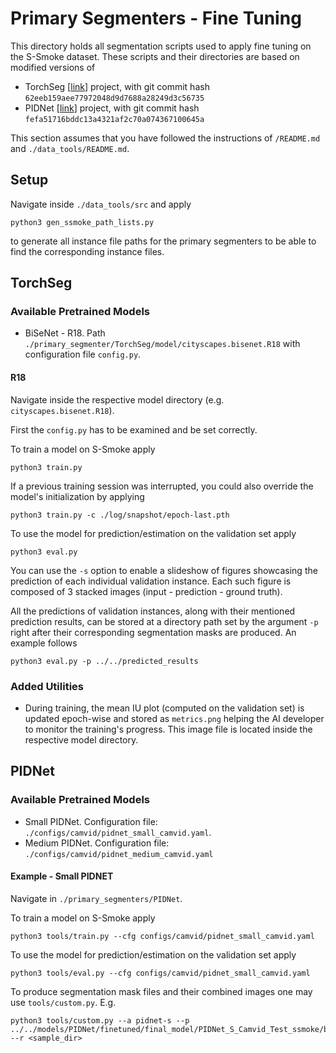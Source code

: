# Primary Segmenters - Fine Tuning

This directory holds all segmentation scripts used to apply fine tuning on the S-Smoke dataset. These scripts and their directories are based on modified versions of

- TorchSeg [[link](https://github.com/ycszen/TorchSeg)] project, with git commit hash `62eeb159aee77972048d9d7688a28249d3c56735`
- PIDNet [[link](https://github.com/XuJiacong/PIDNet)] project, with git commit hash `fefa51716bddc13a4321af2c70a074367100645a`

This section assumes that you have followed the instructions of `/README.md` and `./data_tools/README.md`.

## Setup

Navigate inside `./data_tools/src` and apply
```
python3 gen_ssmoke_path_lists.py
```
to generate all instance file paths for the primary segmenters to be able to find the corresponding instance files.

## TorchSeg

### Available Pretrained Models

- BiSeNet - R18. Path `./primary_segmenter/TorchSeg/model/cityscapes.bisenet.R18` with configuration file `config.py`.

#### R18

Navigate inside the respective model directory (e.g. `cityscapes.bisenet.R18`).

First the `config.py` has to be examined and be set correctly.

To train a model on S-Smoke apply
```
python3 train.py
```
If a previous training session was interrupted, you could also override the model's initialization by applying
```
python3 train.py -c ./log/snapshot/epoch-last.pth
```
To use the model for prediction/estimation on the validation set apply
```
python3 eval.py
```
You can use the `-s` option to enable a slideshow of figures showcasing the prediction of each individual validation instance. Each such figure is composed of 3 stacked images (input - prediction - ground truth).

All the predictions of validation instances, along with their mentioned prediction results, can be stored at a directory path set by the argument `-p` right after their corresponding segmentation masks are produced. An example follows
```
python3 eval.py -p ../../predicted_results
```

### Added Utilities

- During training, the mean IU plot (computed on the validation set) is updated epoch-wise and stored as `metrics.png` helping the AI developer to monitor the training's progress. This image file is located inside the respective model directory.

## PIDNet

### Available Pretrained Models

- Small PIDNet. Configuration file: `./configs/camvid/pidnet_small_camvid.yaml`.
- Medium PIDNet. Configuration file: `./configs/camvid/pidnet_medium_camvid.yaml`

#### Example - Small PIDNET

Navigate in `./primary_segmenters/PIDNet`.

To train a model on S-Smoke apply
```
python3 tools/train.py --cfg configs/camvid/pidnet_small_camvid.yaml
```
To use the model for prediction/estimation on the validation set apply
```
python3 tools/eval.py --cfg configs/camvid/pidnet_small_camvid.yaml
```
To produce segmentation mask files and their combined images one may use `tools/custom.py`. E.g.
```
python3 tools/custom.py --a pidnet-s --p ../../models/PIDNet/finetuned/final_model/PIDNet_S_Camvid_Test_ssmoke/best.pt --r <sample_dir>
```
